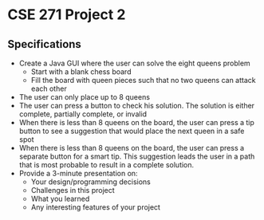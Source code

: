 # CSE 271 Project 2

## Specifications

- Create a Java GUI where the user can solve the eight queens problem
  - Start with a blank chess board
  - Fill the board with queen pieces such that no two queens can attack each other
- The user can only place up to 8 queens
- The user can press a button to check his solution. The solution is either complete, partially complete, or invalid
- When there is less than 8 queens on the board, the user can press a tip button to see a suggestion that would place the next queen in a safe spot
- When there is less than 8 queens on the board, the user can press a separate button for a smart tip. This suggestion leads the user in a path that is most probable to result in a complete solution.
- Provide a 3-minute presentation on:
  - Your design/programming decisions
  - Challenges in this project
  - What you learned
  - Any interesting features of your project
